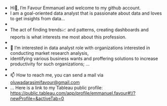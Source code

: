 -  Hi👋, I’m Favour Emmanuel and welcome to my github account.
-  I am a goal-oriented data analyst  that is passionate about data and loves to get insights  from data...
- 
- The act of finding trends📈 and patterns, creating dashboards and reports is what interests me most about this profession.
- 
- 💞️ I’m interested in data analyst role  with organizations interested in conducting market research analysis, 
- identifying various business wants and proffering solutions to increase productivity for such organizations; ...
- 
- 📫 How to reach me, you can send a mail via <oluwadarasimifavour@gmail.com>
-  ...
Here is a link to my Tableau public profile: https://public.tableau.com/app/profile/emmanuel.favour#!/?newProfile=&activeTab=0
<!---
Emmanuel-Favour/Emmanuel-Favour is a ✨ special ✨ repository because its `README.md` (this file) appears on your GitHub profile.
You can click the Preview link to take a look at your changes.
--->
